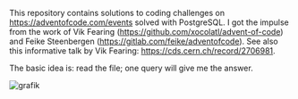 This repository contains solutions to coding challenges on https://adventofcode.com/events solved with PostgreSQL. I got the impulse from the work of Vik Fearing (https://github.com/xocolatl/advent-of-code) and Feike Steenbergen (https://gitlab.com/feike/adventofcode). See also this informative talk by Vik Fearing: https://cds.cern.ch/record/2706981.

The basic idea is: read the file; one query will give me the answer.

![grafik](https://user-images.githubusercontent.com/64534242/224465392-4846b325-68ed-45ad-9a15-d013b4694e38.png)
